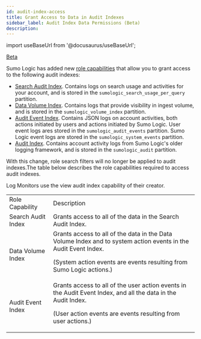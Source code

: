 ```yaml
---
id: audit-index-access
title: Grant Access to Data in Audit Indexes
sidebar_label: Audit Index Data Permissions (Beta)
description: 
---
```


import useBaseUrl from '@docusaurus/useBaseUrl';

<p> <a href="/docs/beta"><span className="beta">Beta</span></a> </p>

Sumo Logic has added new [role capabilities](/docs/manage/users-roles/roles/role-capabilities) that allow you to grant access to the following audit indexes:

* [Search Audit Index](/docs/manage/Security/Search-Audit-Index). Contains logs on search usage and activities for your account, and is stored in the `sumologic_search_usage_per_query` partition.
* [Data Volume Index](/docs/manage/ingestion-volume/Data-Volume-Index). Contains logs that provide visibility in ingest volume, and is stored in the  `sumologic_volume_index` partition.
* [Audit Event Index](/docs/manage/Security/Audit-Event-Index). Contains JSON logs on account activities, both actions initiated by users and actions  initiated by Sumo Logic. User event logs ares stored in the `sumologic_audit_events` partition. Sumo Logic event logs are stored in the `sumologic_system_events` partition.
* [Audit Index](/docs/manage/Security/Audit-Index). Contains account activity logs from Sumo Logic's older logging framework, and is stored in the `sumologic_audit` partition.

With this change, role search filters will no longer be applied to audit indexes.The table below describes the role capabilities required to access audit indexes.

Log Monitors use the view audit index capability of their creator.

<table>
  <tr>
   <td>
    Role Capability
   </td>
   <td>
    Description
   </td>
  </tr>
  <tr>
   <td>
    Search Audit Index
   </td>
   <td>Grants access to all of the data in the Search Audit Index.
   </td>
  </tr>
  <tr>
   <td>Data Volume Index
   </td>
   <td>Grants access to all of the data in the Data Volume Index and to system action events in the Audit Event Index.
<p>(System action events are events resulting from Sumo Logic actions.)</p>
   </td>
  </tr>
  <tr>
   <td>Audit Event Index
   </td>
   <td>Grants access to all of the user action events in the Audit Event Index, and all the data in the Audit Index.
<p>(User action events are events resulting from user actions.)</p>
   </td>
  </tr>
</table>
